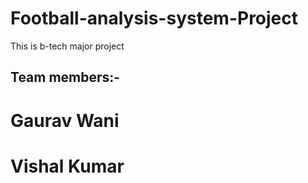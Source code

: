 # Football-analysis-system-Project
This is b-tech major project
## Team members:-
  # Gaurav Wani
  # Vishal Kumar
